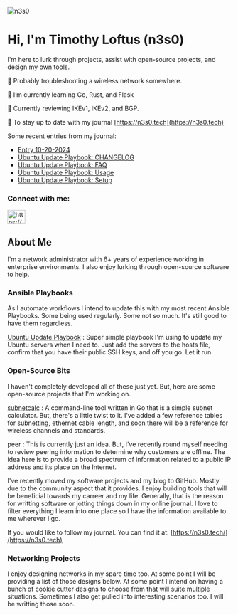 <p align="left"> <img src="https://komarev.com/ghpvc/?username=n3s0&label=Profile%20views&color=0e75b6&style=flat" alt="n3s0" /> </p>

<h1 align="left">Hi, I'm Timothy Loftus (n3s0)</h1>

I'm here to lurk through projects, assist with open-source projects, and design 
my own tools.

🔭  Probably troubleshooting a wireless network somewhere.

🌱  I’m currently learning Go, Rust, and Flask

📝  Currently reviewing IKEv1, IKEv2, and BGP.

📝  To stay up to date with my journal [https://n3s0.tech](https://n3s0.tech)

Some recent entries from my journal:
<!-- BLOG-POST-LIST:START -->
- [Entry 10-20-2024](https://www.n3s0.tech/entries/20240916-copy/)
- [Ubuntu Update Playbook: CHANGELOG](https://www.n3s0.tech/projects/ansible/ubuntu-update-playbook/changelog/)
- [Ubuntu Update Playbook: FAQ](https://www.n3s0.tech/projects/ansible/ubuntu-update-playbook/faq/)
- [Ubuntu Update Playbook: Usage](https://www.n3s0.tech/projects/ansible/ubuntu-update-playbook/usage/)
- [Ubuntu Update Playbook: Setup](https://www.n3s0.tech/projects/ansible/ubuntu-update-playbook/setup/)
<!-- BLOG-POST-LIST:END -->

<h3 align="left">Connect with me:</h3>
<p align="left">
<a href="https://www.n3s0.tech/index.xml" target="blank"><img align="center" src="https://raw.githubusercontent.com/rahuldkjain/github-profile-readme-generator/master/src/images/icons/Social/rss.svg" alt="https://www.n3s0.tech/index.xml" height="30" width="40" /></a>
</p>

## About Me

I'm a network administrator with 6+ years of experience working in enterprise 
environments. I also enjoy lurking through open-source software to help.

### Ansible Playbooks

As I automate workflows I intend to update this with my most recent Ansible 
Playbooks. Some being used regularly. Some not so much. It's still good to have 
them regardless.

[Ubuntu Update Playbook](https://github.com/n3s0/ubuntu-update-playbook) : Super 
simple playbook I'm using to update my Ubuntu servers when I need to. Just add the
servers to the hosts file, confirm that you have their public SSH keys, and off you
go. Let it run. 

### Open-Source Bits

I haven't completely developed all of these just yet. But, here are some 
open-source projects that I'm working on.

[subnetcalc](https://github.com/n3s0/subnetcalc) : A command-line tool written 
in Go that is a simple subnet calculator. But, there's a little twist to it. 
I've added a few reference tables for subnetting, ethernet cable length, and 
soon there will be a reference for wireless channels and standards.

peer : This is currently just an idea. But, I've recently round myself needing 
to review peering information to determine why customers are offline. The idea 
here is to provide a broad spectrum of information related to a public IP 
address and its place on the Internet.

I've recently moved my software projects and my blog to GitHub. Mostly due to 
the community aspect that it provides. I enjoy building tools that will be 
beneficial towards my carreer and my life. Generally, that is the reason for 
writting software or jotting things down in my online journal. I love to filter 
everything I learn into one place so I have the information available to me 
wherever I go.

If you would like to follow my journal. You can find it at: 
[https://n3s0.tech/](https://n3s0.tech)

### Networking Projects

I enjoy designing networks in my spare time too. At some point I will be 
providing a list of those designs below. At some point I intend on having a bunch 
of cookie cutter designs to choose from that will suite multiple situations. 
Sometimes I also get pulled into interesting scenarios too. I will be writting 
those soon.
